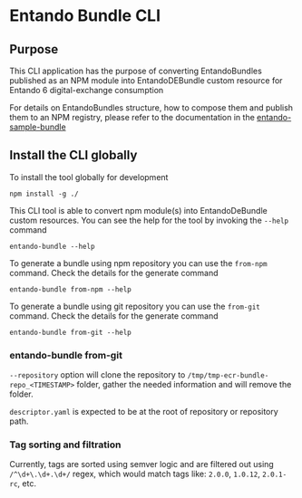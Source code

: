 # Entando Bundle CLI

## Purpose
This CLI application has the purpose of converting EntandoBundles published as an NPM module into EntandoDEBundle custom resource for Entando 6 digital-exchange consumption

For details on EntandoBundles structure, how to compose them and publish them to an NPM registry, please refer to the documentation in the [entando-sample-bundle](https://github.com/entando-k8s/entando-sample-bundle)

## Install the CLI globally
To install the tool globally for development
```
npm install -g ./
```

This CLI tool is able to convert npm module(s) into EntandoDeBundle custom resources. You can see the help for the tool by invoking the `--help` command

```
entando-bundle --help
```

To generate a bundle using npm repository you can use the `from-npm` command. Check the details for the generate command
```
entando-bundle from-npm --help
```

To generate a bundle using git repository you can use the `from-git` command. Check the details for the generate command
```
entando-bundle from-git --help
```


### entando-bundle from-git

`--repository` option will clone the repository to `/tmp/tmp-ecr-bundle-repo_<TIMESTAMP>` folder, gather the needed information and will remove the folder.

`descriptor.yaml` is expected to be at the root of repository or repository path.

### Tag sorting and filtration

Currently, tags are sorted using semver logic and are filtered out using  `/^\d+\.\d+.\d+/` regex, which would match tags like: `2.0.0`, `1.0.12`, `2.0.1-rc`, etc.
